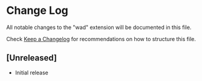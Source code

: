 # Change Log

All notable changes to the "wad" extension will be documented in this file.

Check [Keep a Changelog](http://keepachangelog.com/) for recommendations on how to structure this file.

## [Unreleased]

- Initial release